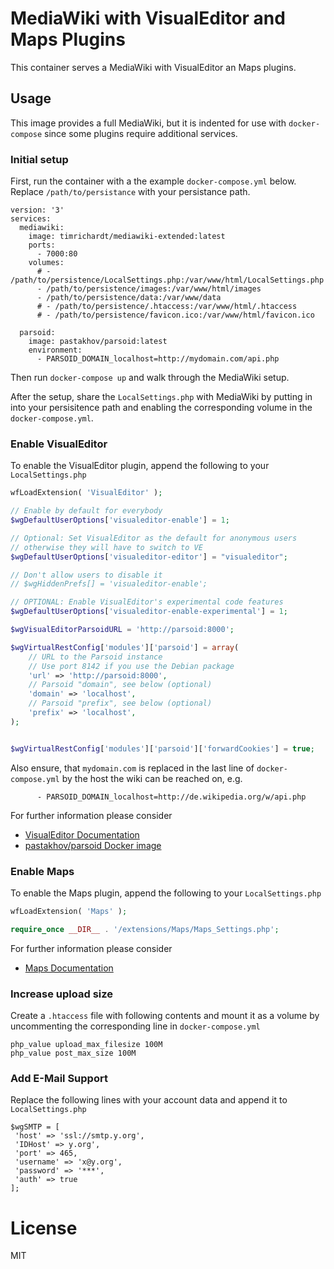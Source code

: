 # MediaWiki with VisualEditor and Maps Plugins

This container serves a MediaWiki with VisualEditor an Maps plugins.

## Usage

This image provides a full MediaWiki, but it is indented for use with
`docker-compose` since some plugins require additional services.

### Initial setup

First, run the container with a the example `docker-compose.yml`
below. Replace `/path/to/persistance` with your persistance path.

```
version: '3'
services:
  mediawiki:
    image: timrichardt/mediawiki-extended:latest
    ports:
      - 7000:80
    volumes:
      # - /path/to/persistence/LocalSettings.php:/var/www/html/LocalSettings.php
      - /path/to/persistence/images:/var/www/html/images
      - /path/to/persistence/data:/var/www/data
      # - /path/to/persistence/.htaccess:/var/www/html/.htaccess
      # - /path/to/persistence/favicon.ico:/var/www/html/favicon.ico

  parsoid:
    image: pastakhov/parsoid:latest
    environment:
      - PARSOID_DOMAIN_localhost=http://mydomain.com/api.php
```

Then run `docker-compose up` and walk through the MediaWiki setup.

After the setup, share the `LocalSettings.php` with MediaWiki by
putting in into your persisitence path and enabling the corresponding 
volume in the `docker-compose.yml`.

### Enable VisualEditor

To enable the VisualEditor plugin, append the following to your
`LocalSettings.php`

```php
wfLoadExtension( 'VisualEditor' );

// Enable by default for everybody
$wgDefaultUserOptions['visualeditor-enable'] = 1;

// Optional: Set VisualEditor as the default for anonymous users
// otherwise they will have to switch to VE
$wgDefaultUserOptions['visualeditor-editor'] = "visualeditor";

// Don't allow users to disable it
// $wgHiddenPrefs[] = 'visualeditor-enable';

// OPTIONAL: Enable VisualEditor's experimental code features
$wgDefaultUserOptions['visualeditor-enable-experimental'] = 1;

$wgVisualEditorParsoidURL = 'http://parsoid:8000';

$wgVirtualRestConfig['modules']['parsoid'] = array(
    // URL to the Parsoid instance
    // Use port 8142 if you use the Debian package
    'url' => 'http://parsoid:8000',
    // Parsoid "domain", see below (optional)
    'domain' => 'localhost',
    // Parsoid "prefix", see below (optional)
    'prefix' => 'localhost',
);


$wgVirtualRestConfig['modules']['parsoid']['forwardCookies'] = true;
```

Also ensure, that `mydomain.com` is replaced in the last line of
`docker-compose.yml` by the host the wiki can be reached on, e.g.

```
      - PARSOID_DOMAIN_localhost=http://de.wikipedia.org/w/api.php
```

For further information please consider
- [VisualEditor Documentation](https://www.mediawiki.org/wiki/Extension:VisualEditor)
- [pastakhov/parsoid Docker image](https://hub.docker.com/r/pastakhov/parsoid)

### Enable Maps
To enable the Maps plugin, append the following to your `LocalSettings.php`

```php
wfLoadExtension( 'Maps' );

require_once __DIR__ . '/extensions/Maps/Maps_Settings.php';
```

For further information please consider
- [Maps Documentation](https://www.mediawiki.org/wiki/Extension:Maps)

### Increase upload size

Create a `.htaccess` file with following contents and mount it as a volume
by uncommenting the corresponding line in `docker-compose.yml`

```
php_value upload_max_filesize 100M
php_value post_max_size 100M
```

### Add E-Mail Support

Replace the following lines with your account data and append it to
`LocalSettings.php`

```
$wgSMTP = [
 'host' => 'ssl://smtp.y.org',
 'IDHost' => y.org',
 'port' => 465,
 'username' => 'x@y.org',
 'password' => '***',
 'auth' => true
];
```


# License

MIT
